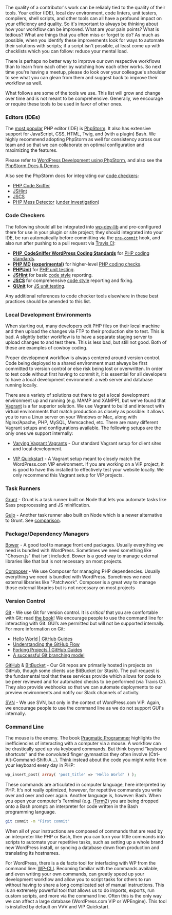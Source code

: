 The quality of a contributor's work can be reliably tied to the quality of their tools. Your editor (IDE), local dev environment, code linters, unit testers, compilers, shell scripts, and other tools can all have a profound impact on your efficiency and quality. So it's important to always be thinking about how your workflow can be improved. What are your pain points? What is tedious? What are things that you often miss or forget to do? As much as possible, when you identify these improvements look for ways to automate their solutions with scripts; if a script isn't possible, at least come up with checklists which you can follow: reduce your mental load.

There is perhaps no better way to improve our own respective workflows than to learn from each other by watching how each other works. So next time you're having a meetup, please do look over your colleague's shoulder to see what you can glean from them and suggest back to improve their workflow as well.

What follows are some of the tools we use. This list will grow and change over time and is not meant to be comprehensive. Generally, we encourage or require these tools to be used in favor of other ones.

### Editors (IDEs)

The [most popular](http://www.sitepoint.com/best-php-ide-2014-survey-results/) PHP editor (IDE) is [PhpStorm](https://www.jetbrains.com/phpstorm/). It also has extensive support for JavaScript, CSS, HTML, Twig, and (with a plugin) Bash. We highly recommend adopting PhpStorm as well for consistency across our team and so that we can collaborate on optimal configuration and maximizing the features.

Please refer to [WordPress Development using PhpStorm](https://confluence.jetbrains.com/display/PhpStorm/WordPress+Development+using+PhpStorm), and also see the [PhpStorm Docs & Demos](https://www.jetbrains.com/phpstorm/documentation/).

Also see the PhpStorm docs for integrating our [code checkers](#code-checkers):

* [PHP Code Sniffer](https://www.jetbrains.com/phpstorm/help/code-sniffer.html)
* [JSHint](https://www.jetbrains.com/phpstorm/help/jshint.html)
* [JSCS](https://www.jetbrains.com/phpstorm/help/jscs.html)
* [PHP Mess Detector](https://www.jetbrains.com/phpstorm/help/mess-detector.html) ([under investigation](https://github.com/xwp/wp-dev-lib/issues/4))

### Code Checkers

The following should all be integrated into [wp-dev-lib](https://github.com/xwp/wp-dev-lib) and pre-configured there for use in your plugin or site project; they should integrated into your IDE, be run automatically before committing via the [`pre-commit`](https://github.com/xwp/wp-dev-lib#pre-commit-hook) hook, and also run after pushing to a pull request via [Travis CI](https://github.com/xwp/wp-dev-lib#travis):

* **[PHP_CodeSniffer WordPress Coding Standards](https://github.com/WordPress-Coding-Standards/WordPress-Coding-Standards)** for [PHP coding standards](../php/#code-style).
* **[PHP MD](http://phpmd.org/) ([experimental](https://github.com/xwp/wp-dev-lib/issues/4))** for higher-level [PHP coding checks](../php/#code-style).
* **[PHPUnit](https://phpunit.de/)** for [PHP unit testing](../php/#unit-testing).
* **[JSHint](http://jshint.com/)** for basic [code style](../javascript/#code-style) reporting.
* **[JSCS](http://jscs.info/)** for comprehensive [code style](../javascript/#code-style) reporting and fixing.
* **[QUnit](https://qunitjs.com/)** for [JS unit testing](../javascript/#unit-and-integration-testing).

Any additional references to code checker tools elsewhere in these best practices should be amended to this list.

### Local Development Environments

When starting out, many developers edit PHP files on their local machine and then upload the changes via FTP to their production site to test. This is bad. A slightly better workflow is to have a separate staging server to upload changes to and test there. This is less bad, but still not good. Both of these are examples of cowboy coding.

Proper development workflow is always centered around version control. Code being deployed to a shared environment must always be first committed to version control or else risk being lost or overwritten. In order to test code without first having to commit it, it is essential for all developers to have a local development environment: a web server and database running locally.

There are a variety of solutions out there to get a local development environment up and running (e.g. MAMP and XAMPP), but we've found that [Vagrant](https://www.vagrantup.com/) is a far superior solution. We use Vagrant to build and interact with virtual environments that match production as closely as possible: it allows you to run a Linux server on your Windows or Mac, along with Nginx/Apache, PHP, MySQL, Memcached, etc. There are many different Vagrant setups and configurations available. The following setups are the only ones we support internally:

* [Varying Vagrant Vagrants](https://github.com/Varying-Vagrant-Vagrants/VVV) - Our standard Vagrant setup for client sites and local development.

* [VIP Quickstart](https://github.com/Automattic/vip-quickstart) - A Vagrant setup meant to closely match the WordPress.com VIP environment. If you are working on a VIP project, it is good to have this installed to effectively test your website locally. We only recommend this Vagrant setup for VIP projects.



### Task Runners

[Grunt](http://gruntjs.com/) - Grunt is a task runner built on Node that lets you automate tasks like Sass preprocessing and JS minification.

[Gulp](http://gulpjs.com/) - Another task runner also built on Node which is a newer alternative to Grunt. See [comparison](https://medium.com/@preslavrachev/gulp-vs-grunt-why-one-why-the-other-f5d3b398edc4).

### Package/Dependency Managers

[Bower](http://bower.io/) - A good tool to manage front end packages. Usually everything we need is bundled with WordPress. Sometimes we need something like "Chosen.js" that isn’t included. Bower is a good way to manage external libraries like that but is not necessary on most projects.

[Composer](https://getcomposer.org) - We use Composer for managing PHP dependencies. Usually everything we need is bundled with WordPress. Sometimes we need external libraries like "Patchwork". Composer is a great way to manage those external libraries but is not necessary on most projects

### Version Control

[Git](http://git-scm.com) - We use Git for version control. It is _critical_ that you are comfortable with Git: read [the book](https://git-scm.com/book/en/v2)! We encourage people to use the command line for interacting with Git. GUI’s are permitted but will not be supported internally. For more information on Git:

* [Hello World | GitHub Guides](https://guides.github.com/activities/hello-world/)
* [Understanding the GitHub Flow](https://guides.github.com/introduction/flow/)
* [Forking Projects | GitHub Guides](https://guides.github.com/activities/forking/)
* [A successful Git branching model](http://nvie.com/posts/a-successful-git-branching-model/)

[GitHub](https://github.com/) & [BitBucket](https://bitbucket.org/) - Our Git repos are primarily hosted in projects on GitHub, though some clients use BitBucket (or Stash). The pull request is the fundamental tool that these services provide which allows for code to be peer reviewed and for automated checks to be performed (via Travis CI). They also provide webhooks so that we can automate deployments to our preview environments and notify our Slack channels of activity.

[SVN](https://subversion.apache.org/) - We use SVN, but only in the context of WordPress.com VIP. Again, we encourage people to use the command line as we do not support GUI's internally.

### Command Line

The mouse is the enemy. The book [Pragmatic Programmer](https://pragprog.com/book/tpp/the-pragmatic-programmer) highlights the inefficiencies of interacting with a computer via a mouse. A workflow can be drastically sped up via keyboard commands. But think beyond “keyboard shortcuts” and the convoluted finger gymnastics they often involve (Ctrl-Alt-Command-Shift-A…). Think instead about the code you might write from your keyboard every day in PHP:

```php
wp_insert_post( array( 'post_title' => 'Hello World' ) );
```

These commands are articulated in computer language, here interpreted by PHP. It's not really optimized, however, for repetitive commands you write over and over and over again. Another language is, however: Bash. When you open your computer's Terminal (e.g. [iTerm2](http://iterm2.com/)) you are being dropped onto a Bash prompt: an interpreter for code written in the Bash programming language.

```bash
git commit -m "First commit"
```

When all of your instructions are composed of commands that are read by an interpreter like PHP or Bash, then you can turn your little commands into scripts to automate your repetitive tasks, such as setting up a whole brand new WordPress install, or syncing a database down from production and translating its hostnames.

For WordPress, there is a de facto tool for interfacing with WP from the command line: [WP-CLI](http://wp-cli.org). Becoming familiar with the commands available, and even writing your own commands, can greatly speed up your development workflow and allow you to script tasks for others to run without having to share a long complicated set of manual instructions. This is an extremely powerful tool that allows us to do imports, exports, run custom scripts, and more via the command line. Often this is the only way we can affect a large database (WordPress.com VIP or WPEngine). This tool is installed by default on VVV and VIP Quickstart.


